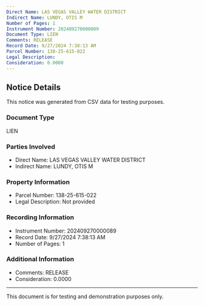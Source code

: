```yaml
---
Direct Name: LAS VEGAS VALLEY WATER DISTRICT
Indirect Name: LUNDY, OTIS M
Number of Pages: 1
Instrument Number: 202409270000089
Document Type: LIEN
Comments: RELEASE
Record Date: 9/27/2024 7:38:13 AM
Parcel Number: 138-25-615-022
Legal Description: 
Consideration: 0.0000
---
```


## Notice Details

This notice was generated from CSV data for testing purposes.

### Document Type
LIEN

### Parties Involved
- Direct Name: LAS VEGAS VALLEY WATER DISTRICT
- Indirect Name: LUNDY, OTIS M

### Property Information
- Parcel Number: 138-25-615-022
- Legal Description: Not provided

### Recording Information
- Instrument Number: 202409270000089
- Record Date: 9/27/2024 7:38:13 AM
- Number of Pages: 1

### Additional Information
- Comments: RELEASE
- Consideration: 0.0000

---

This document is for testing and demonstration purposes only.
